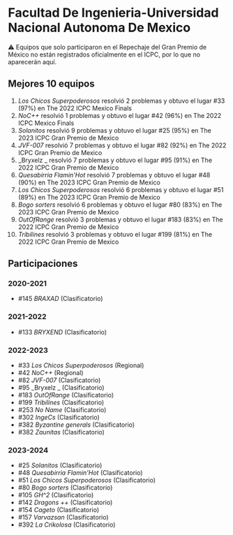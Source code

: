 # Facultad De Ingenieria-Universidad Nacional Autonoma De Mexico

:warning: Equipos que solo participaron en el Repechaje del Gran Premio de México no están registrados oficialmente en el ICPC, por lo que no aparecerán aquí.

## Mejores 10 equipos

1. _Los Chicos Superpoderosos_ resolvió 2 problemas y obtuvo el lugar #33 (97%) en The 2022 ICPC Mexico Finals
1. _NoC++_ resolvió 1 problemas y obtuvo el lugar #42 (96%) en The 2022 ICPC Mexico Finals
1. _Solanitos_ resolvió 9 problemas y obtuvo el lugar #25 (95%) en The 2023 ICPC Gran Premio de Mexico
1. _JVF-007_ resolvió 7 problemas y obtuvo el lugar #82 (92%) en The 2022 ICPC Gran Premio de Mexico
1. _Bryxelz _ resolvió 7 problemas y obtuvo el lugar #95 (91%) en The 2022 ICPC Gran Premio de Mexico
1. _Quesabirria Flamin'Hot_ resolvió 7 problemas y obtuvo el lugar #48 (90%) en The 2023 ICPC Gran Premio de Mexico
1. _Los Chicos Superpoderosos_ resolvió 6 problemas y obtuvo el lugar #51 (89%) en The 2023 ICPC Gran Premio de Mexico
1. _Bogo sorters_ resolvió 6 problemas y obtuvo el lugar #80 (83%) en The 2023 ICPC Gran Premio de Mexico
1. _OutOfRange_ resolvió 3 problemas y obtuvo el lugar #183 (83%) en The 2022 ICPC Gran Premio de Mexico
1. _Tribilines_ resolvió 3 problemas y obtuvo el lugar #199 (81%) en The 2022 ICPC Gran Premio de Mexico

## Participaciones

### 2020-2021

- #145 _BRAXAD_ (Clasificatorio)

### 2021-2022

- #133 _BRYXEND_ (Clasificatorio)

### 2022-2023

- #33 _Los Chicos Superpoderosos_ (Regional)
- #42 _NoC++_ (Regional)
- #82 _JVF-007_ (Clasificatorio)
- #95 _Bryxelz _ (Clasificatorio)
- #183 _OutOfRange_ (Clasificatorio)
- #199 _Tribilines_ (Clasificatorio)
- #253 _No Name_ (Clasificatorio)
- #302 _IngeCs_ (Clasificatorio)
- #382 _Byzantine generals_ (Clasificatorio)
- #382 _Zaunitas_ (Clasificatorio)

### 2023-2024

- #25 _Solanitos_ (Clasificatorio)
- #48 _Quesabirria Flamin'Hot_ (Clasificatorio)
- #51 _Los Chicos Superpoderosos_ (Clasificatorio)
- #80 _Bogo sorters_ (Clasificatorio)
- #105 _GH^2_ (Clasificatorio)
- #142 _Dragons ++_ (Clasificatorio)
- #154 _Cageto_ (Clasificatorio)
- #157 _Varvazsan_ (Clasificatorio)
- #392 _La Crikolosa_ (Clasificatorio)



